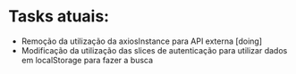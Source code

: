 # Tasks atuais:

-  Remoção da utilização da axiosInstance para API externa [doing]
-  Modificação da utilização das slices de autenticação para utilizar dados em localStorage para fazer a busca
